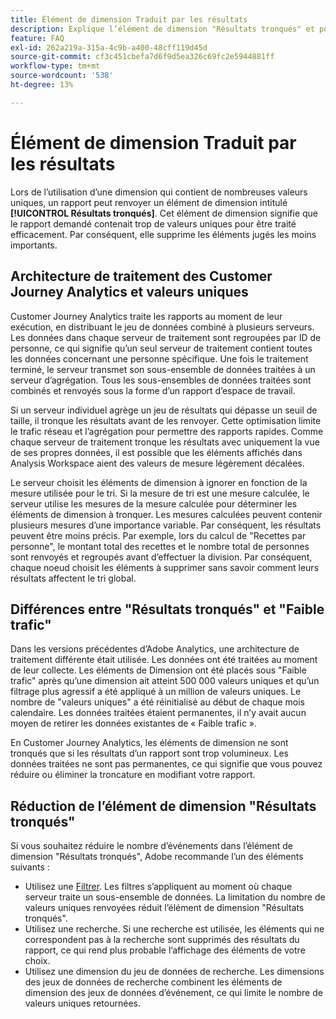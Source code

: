 ```yaml
---
title: Élément de dimension Traduit par les résultats
description: Explique l’élément de dimension "Résultats tronqués" et pourquoi il apparaît dans les rapports.
feature: FAQ
exl-id: 262a219a-315a-4c9b-a400-48cff119d45d
source-git-commit: cf3c451cbefa7d6f9d5ea326c69fc2e5944881ff
workflow-type: tm+mt
source-wordcount: '538'
ht-degree: 13%

---
```


# Élément de dimension Traduit par les résultats

Lors de l’utilisation d’une dimension qui contient de nombreuses valeurs uniques, un rapport peut renvoyer un élément de dimension intitulé **[!UICONTROL Résultats tronqués]**. Cet élément de dimension signifie que le rapport demandé contenait trop de valeurs uniques pour être traité efficacement. Par conséquent, elle supprime les éléments jugés les moins importants.

## Architecture de traitement des Customer Journey Analytics et valeurs uniques

Customer Journey Analytics traite les rapports au moment de leur exécution, en distribuant le jeu de données combiné à plusieurs serveurs. Les données dans chaque serveur de traitement sont regroupées par ID de personne, ce qui signifie qu’un seul serveur de traitement contient toutes les données concernant une personne spécifique. Une fois le traitement terminé, le serveur transmet son sous-ensemble de données traitées à un serveur d’agrégation. Tous les sous-ensembles de données traitées sont combinés et renvoyés sous la forme d’un rapport d’espace de travail.

Si un serveur individuel agrège un jeu de résultats qui dépasse un seuil de taille, il tronque les résultats avant de les renvoyer. Cette optimisation limite le trafic réseau et l’agrégation pour permettre des rapports rapides. Comme chaque serveur de traitement tronque les résultats avec uniquement la vue de ses propres données, il est possible que les éléments affichés dans Analysis Workspace aient des valeurs de mesure légèrement décalées.

Le serveur choisit les éléments de dimension à ignorer en fonction de la mesure utilisée pour le tri. Si la mesure de tri est une mesure calculée, le serveur utilise les mesures de la mesure calculée pour déterminer les éléments de dimension à tronquer. Les mesures calculées peuvent contenir plusieurs mesures d’une importance variable. Par conséquent, les résultats peuvent être moins précis. Par exemple, lors du calcul de &quot;Recettes par personne&quot;, le montant total des recettes et le nombre total de personnes sont renvoyés et regroupés avant d’effectuer la division. Par conséquent, chaque noeud choisit les éléments à supprimer sans savoir comment leurs résultats affectent le tri global.

## Différences entre &quot;Résultats tronqués&quot; et &quot;Faible trafic&quot;

Dans les versions précédentes d’Adobe Analytics, une architecture de traitement différente était utilisée. Les données ont été traitées au moment de leur collecte. Les éléments de Dimension ont été placés sous &quot;Faible trafic&quot; après qu’une dimension ait atteint 500 000 valeurs uniques et qu’un filtrage plus agressif a été appliqué à un million de valeurs uniques. Le nombre de &quot;valeurs uniques&quot; a été réinitialisé au début de chaque mois calendaire. Les données traitées étaient permanentes, il n’y avait aucun moyen de retirer les données existantes de « Faible trafic ».

En Customer Journey Analytics, les éléments de dimension ne sont tronqués que si les résultats d’un rapport sont trop volumineux. Les données traitées ne sont pas permanentes, ce qui signifie que vous pouvez réduire ou éliminer la troncature en modifiant votre rapport.

## Réduction de l’élément de dimension &quot;Résultats tronqués&quot;

Si vous souhaitez réduire le nombre d’événements dans l’élément de dimension &quot;Résultats tronqués&quot;, Adobe recommande l’un des éléments suivants :

* Utilisez une [Filtrer](/help/components/filters/create-filters.md). Les filtres s’appliquent au moment où chaque serveur traite un sous-ensemble de données. La limitation du nombre de valeurs uniques renvoyées réduit l’élément de dimension &quot;Résultats tronqués&quot;.
* Utilisez une recherche. Si une recherche est utilisée, les éléments qui ne correspondent pas à la recherche sont supprimés des résultats du rapport, ce qui rend plus probable l’affichage des éléments de votre choix.
* Utilisez une dimension du jeu de données de recherche. Les dimensions des jeux de données de recherche combinent les éléments de dimension des jeux de données d’événement, ce qui limite le nombre de valeurs uniques retournées.
